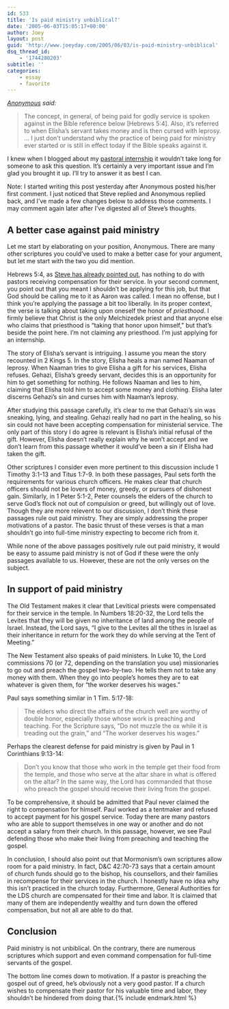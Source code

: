 ```yaml
---
id: 533
title: 'Is paid ministry unbiblical?'
date: '2005-06-03T15:05:17+00:00'
author: Joey
layout: post
guid: 'http://www.joeyday.com/2005/06/03/is-paid-ministry-unbiblical'
dsq_thread_id:
    - '1744280203'
subtitle: ''
categories:
    - essay
    - favorite
---
```


*[Anonymous](/2005/05/31/internship-opportunity#comment-595) said:*

> The concept, in general, of being paid for godly service is spoken against in the Bible reference below \[Hebrews 5:4\]. Also, it’s referred to when Elisha’s servant takes money and is then cursed with leprosy. … I just don’t understand why the practice of being paid for ministry ever started or is still in effect today if the Bible speaks against it.

I knew when I blogged about my [pastoral internship](/2005/05/31/internship-opportunity) it wouldn’t take long for someone to ask this question. It’s certainly a very important issue and I’m glad you brought it up. I’ll try to answer it as best I can.

Note: I started writing this post yesterday after Anonymous posted his/her first comment. I just noticed that Steve replied and Anonymous replied back, and I’ve made a few changes below to address those comments. I may comment again later after I’ve digested all of Steve’s thoughts.

## A better case against paid ministry

Let me start by elaborating on your position, Anonymous. There are many other scriptures you could’ve used to make a better case for your argument, but let me start with the two you did mention.

Hebrews 5:4, as [Steve has already pointed out](/2005/05/31/internship-opportunity#comment-596), has nothing to do with pastors receiving compensation for their service. In your second comment, you point out that you meant I shouldn’t be applying for this job, but that God should be calling me to it as Aaron was called. I mean no offense, but I think you’re applying the passage a bit too liberally. In its proper context, the verse is talking about taking upon oneself the honor of *priesthood*. I firmly believe that Christ is the only Melchizedek priest and that anyone else who claims that priesthood is “taking that honor upon himself,” but that’s beside the point here. I’m not claiming any priesthood. I’m just applying for an internship.

The story of Elisha’s servant is intriguing. I assume you mean the story recounted in 2 Kings 5. In the story, Elisha heals a man named Naaman of leprosy. When Naaman tries to give Elisha a gift for his services, Elisha refuses. Gehazi, Elisha’s greedy servant, decides this is an opportunity for him to get something for nothing. He follows Naaman and lies to him, claiming that Elisha told him to accept some money and clothing. Elisha later discerns Gehazi’s sin and curses him with Naaman’s leprosy.

After studying this passage carefully, it’s clear to me that Gehazi’s sin was sneaking, lying, and stealing. Gehazi really had no part in the healing, so his sin could not have been accepting compensation for ministerial service. The only part of this story I do agree is relevant is Elisha’s initial refusal of the gift. However, Elisha doesn’t really explain why he won’t accept and we don’t learn from this passage whether it would’ve been a sin if Elisha had taken the gift.

Other scriptures I consider even more pertinent to this discussion include 1 Timothy 3:1-13 and Titus 1:7-9. In both these passages, Paul sets forth the requirements for various church officers. He makes clear that church officers should not be lovers of money, greedy, or pursuers of dishonest gain. Similarly, in 1 Peter 5:1-2, Peter counsels the elders of the church to serve God’s flock not out of compulsion or greed, but willingly out of love. Though they are more relevent to our discussion, I don’t think these passages rule out paid ministry. They are simply addressing the proper motivations of a pastor. The basic thrust of these verses is that a man shouldn’t go into full-time ministry expecting to become rich from it.

While none of the above passages positively rule out paid ministry, it would be easy to assume paid ministry is not of God if these were the only passages available to us. However, these are not the only verses on the subject.

## In support of paid ministry

The Old Testament makes it clear that Levitical priests were compensated for their service in the temple. In Numbers 18:20-32, the Lord tells the Levites that they will be given no inheritance of land among the people of Israel. Instead, the Lord says, “I give to the Levites all the tithes in Israel as their inheritance in return for the work they do while serving at the Tent of Meeting.”

The New Testament also speaks of paid ministers. In Luke 10, the Lord commissions 70 (or 72, depending on the translation you use) missionaries to go out and preach the gospel two-by-two. He tells them not to take any money with them. When they go into people’s homes they are to eat whatever is given them, for “the worker deserves his wages.”

Paul says something similar in 1 Tim. 5:17-18:

> The elders who direct the affairs of the church well are worthy of double honor, especially those whose work is preaching and teaching. For the Scripture says, “Do not muzzle the ox while it is treading out the grain,” and “The worker deserves his wages.”

Perhaps the clearest defense for paid ministry is given by Paul in 1 Corinthians 9:13-14:

> Don’t you know that those who work in the temple get their food from the temple, and those who serve at the altar share in what is offered on the altar? In the same way, the Lord has commanded that those who preach the gospel should receive their living from the gospel.

To be comprehensive, it should be admitted that Paul never claimed the right to compensation for himself. Paul worked as a tentmaker and refused to accept payment for his gospel service. Today there are many pastors who are able to support themselves in one way or another and do not accept a salary from their church. In this passage, however, we see Paul defending those who make their living from preaching and teaching the gospel.

In conclusion, I should also point out that Mormonism’s own scriptures allow room for a paid ministry. In fact, D&amp;C 42:70-73 says that a certain amount of church funds should go to the bishop, his counsellors, and their families in recompense for their services in the church. I honestly have no idea why this isn’t practiced in the church today. Furthermore, General Authorities for the LDS church are compensated for their time and labor. It is claimed that many of them are independently wealthy and turn down the offered compensation, but not all are able to do that.

## Conclusion

Paid ministry is not unbiblical. On the contrary, there are numerous scriptures which support and even command compensation for full-time servants of the gospel.

The bottom line comes down to motivation. If a pastor is preaching the gospel out of greed, he’s obviously not a very good pastor. If a church wishes to compensate their pastor for his valuable time and labor, they shouldn’t be hindered from doing that.{% include endmark.html %}